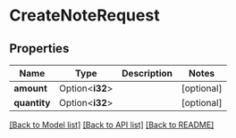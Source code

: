 # CreateNoteRequest

## Properties

| Name         | Type            | Description | Notes      |
| ------------ | --------------- | ----------- | ---------- |
| **amount**   | Option<**i32**> |             | [optional] |
| **quantity** | Option<**i32**> |             | [optional] |

[[Back to Model list]](../README.md#documentation-for-models) [[Back to API list]](../README.md#documentation-for-api-endpoints) [[Back to README]](../README.md)
